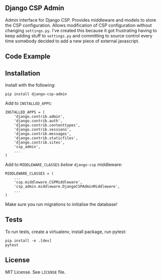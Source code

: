 ## Django CSP Admin

Admin interface for Django CSP. Provides middleware and models to store the CSP configuration. Allows modification of CSP configuration without changing ```settings.py```.
I've created this because it got frustrating having to keep adding stuff to ```settings.py``` and committing to source control every time somebody decided to add a new piece
of external javascript.

## Code Example

## Installation

Install with the following:

```
pip install django-csp-admin
```

Add to ```INSTALLED_APPS```:

```
INSTALLED_APPS = (
    'django.contrib.admin',
    'django.contrib.auth',
    'django.contrib.contenttypes',
    'django.contrib.sessions',
    'django.contrib.messages',
    'django.contrib.staticfiles',
    'django.contrib.sites',
    'csp_admin',
    ...
)
```

Add to ```MIDDLEWARE_CLASSES``` _below_ ```django-csp``` middleware:

```
MIDDLEWARE_CLASSES = (
    ...
    'csp.middleware.CSPMiddleware',
    'csp_admin.middleware.DjangoCSPAdminMiddleware',
    ...
)
```

Make sure you run migrations to initialise the database!

## Tests

To run tests, create a virtualenv, install package, run pytest:

```
pip install -e .[dev]
pytest
```

## License

MIT License. See ```LICENSE``` file.
